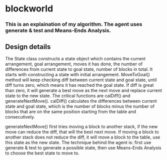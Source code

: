 # blockworld
### This is an explaination of my algorithm. The agent uses generate & test and Means-Ends Analysis.

## Design details

The State class constructs a state object which contains the current arrangement, goal arrangement, moves it has done, the number of differences from current state to goal state, number of blocks in total.
It starts with constructing a state with initial arrangement. MoveToGoal() method will keep checking diff between current state and goal state, until diff turns zero, which means it has reached the goal state. If diff is great than zero, it will generate a best move as the next move and replace current state to the new state.
The critical functions are calDiff() and generateNextMove(). calDiff() calculates the differences between current state and goal state, which is the number of blocks minus the number of blocks that are on the same position starting from the table and consecutively.

generateNextMove() first tries moving a block to another stack, if the new move can reduce the diff, that will the best next move. If moving a block to another stack does not reduce the diff, it will move a block to the table, use this state as the new state.
The technique behind the agent is: first use generate & test to generate a possible state, then use Means-Ends Analysis to choose the best state to move to.

